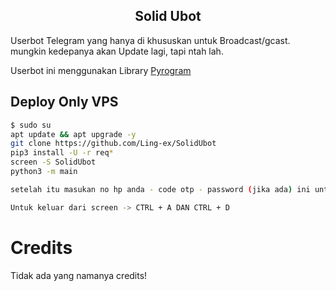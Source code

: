 <h2 align="center">Solid Ubot</h2>
<p>
Userbot Telegram yang hanya di khususkan untuk Broadcast/gcast. mungkin kedepanya akan Update lagi, tapi ntah lah.

Userbot ini menggunakan Library <a href="https://github.com/pyrogram/pyrogram">Pyrogram</a>

## Deploy Only VPS
```bash
$ sudo su
apt update && apt upgrade -y
git clone https://github.com/Ling-ex/SolidUbot
pip3 install -U -r req*
screen -S SolidUbot
python3 -m main

setelah itu masukan no hp anda - code otp - password (jika ada) ini untuk pengambilan string saja

Untuk keluar dari screen -> CTRL + A DAN CTRL + D
```

# Credits
Tidak ada yang namanya credits!
